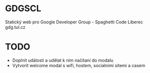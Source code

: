 GDGSCL
============
Statický web pro Google Developer Group - Spaghetti Code Liberec
gdg.tul.cz

TODO
============
+ Doplnit události a udělat k nim načítaní do modalu
+ Vytvorit welcome modal s wifi, hostem, socialnimi sitemi a casem
